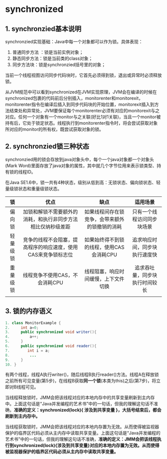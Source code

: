 # synchronized

## 1. synchronzied基本说明

synchronzied实现基础：Java中每一个对象都可以作为锁。具体表现：

1. 普通同步方法 ：锁是当前实例对象；
2. 静态同步方法：锁是当前类的class对象；
3. 同步方法块：锁是synchronzied括号里的对象；

当前一个线程视图访问同步代码块时，它首先必须得到锁，退出或异常时必须释放锁。

从JVM规范中可以看到synchronized在JVM实现原理，JVM会在编译的时候在synchronized包裹的代码前后分别插入，monitorenter和monitorexit，monitorenter指令在编译后插入到同步代码块的开始位置，monitorexit插入到方法结束处和异常处，JVM要保证每个monitorenter必须有对应的monitorexit与之对应。任何一个对象有一个monitor与之关联(好比1对1关联)，当且一个monitor被持有后，它处于锁定状态。线程执行到monitorenter指令时，将会尝试获取对象所对应的monitor的所有权，既尝试获取对象的锁。

## 2. synchronzied锁三种状态

synchronzied用的锁会存放到java对象头中，每个一个java对象都一个对象头(Mark Word)里面存放了java对象的属性，其中就几个字节位用来表示锁类型、持有锁的线程ID。

在Java SE1.6中，锁一共有4种状态，级别从低到高：无锁状态、偏向锁状态、轻量级锁状态和重量级锁状态。

|    锁    |                             优点                             |                      缺点                      |            适用场景            |
| :------: | :----------------------------------------------------------: | :--------------------------------------------: | :----------------------------: |
|  偏向锁  | 加锁和解锁不需要额外的消耗，和执行非同步方法相比仅纳秒级差距 | 如果线程间存在锁竞争，会带来额外的锁撤销的消耗 |   只有一个线程访问同步块场景   |
| 轻量级锁 | 竞争的线程不会阻塞，提高程序的响应速度，使用CAS来竞争锁标志位 |    如果始终得不到锁的线程，使用CAS会消耗CPU    | 追求响应时间，同步块执行速度快 |
| 重量级锁 |                线程竞争不使用CAS，不会消耗CPU                |      线程阻塞，响应时间缓慢，上下文件切换      | 追求吞吐量，同步块执行时间较长 |
|          |                                                              |                                                |                                |

## 3. 锁的内存语义

```java
1. class MonitorExample {
2.     int a=0;
3.     public synchronized void writer(){
4.         a++;
5.     }
6.     public synchronized void reader(){
7.        int i = a;
8.         ...
9.     }
10. }
```

有两个线程，线程A执行writer()，随后线程B执行reader()方法。线程A在释放锁之前所有可见变量(第5步)，在线程B获取**同一个锁**(本类为this)之后(第7步)，将立即对B线程可见。

当线程释放锁时，JMM会把该线程对应的本地内存中的共享变量刷新到主内存中。上面这句话是“Java并发编程的艺术书”中的一句话，但我的理解这句话不准确，**准确的定义：synchronized(lock){ 涉及到共享变量 }，大括号结束后，都会刷新到主内存中。**

当线程获取锁时，JMM会把该线程对应的本地内存置为无效。从而使得被监视器保护的临界区代码必须从主内存中读取共享变量。上面这句话是“Java并发编程的艺术书”中的一句话，但我的理解这句话不准确，**准确的定义：JMM会把该线程执行到synchronized(lock){涉及到共享变量}对应的本地内存置为无效。从而使得被监视器保护的临界区代码必须从主内存中读取共享变量。**















